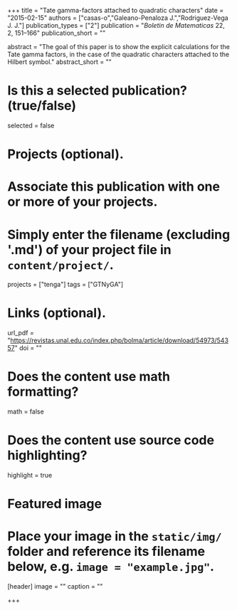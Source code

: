 +++
title = "Tate gamma-factors attached to quadratic characters"
date = "2015-02-15"
authors = ["casas-o","Galeano-Penaloza J.","Rodriguez-Vega J. J."]
publication_types = ["2"]
publication = "*Boletin de Matematicas* 22, 2,  151–166"
publication_short = ""

abstract = "The goal of this paper is to show the explicit calculations for the Tate gamma factors, in the case of the quadratic characters attached to the Hilbert symbol."
abstract_short = ""

# Is this a selected publication? (true/false)
selected = false

# Projects (optional).
#   Associate this publication with one or more of your projects.
#   Simply enter the filename (excluding '.md') of your project file in `content/project/`.
projects = ["tenga"]
tags = ["GTNyGA"]
# Links (optional).
url_pdf = "https://revistas.unal.edu.co/index.php/bolma/article/download/54973/54357"
doi = ""
# Does the content use math formatting?
math = false

# Does the content use source code highlighting?
highlight = true

# Featured image
# Place your image in the `static/img/` folder and reference its filename below, e.g. `image = "example.jpg"`.
[header]
image = ""
caption = ""

+++

